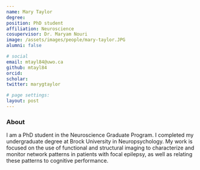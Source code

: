 ```yaml
---
name: Mary Taylor
degree: 
position: PhD student
affiliation: Neuroscience
cosupervisor: Dr. Maryam Nouri
image: /assets/images/people/mary-taylor.JPG
alumni: false

# social
email: mtayl84@uwo.ca
github: mtayl84
orcid: 
scholar: 
twitter: marygtaylor

# page settings:
layout: post
---
```


### About 
I am a PhD student in the Neuroscience Graduate Program. I completed my undergraduate degree at Brock University in Neuropsychology. My work is focused on the use of functional and structural imaging to characterize and monitor network patterns in patients with focal epilepsy, as well as relating these patterns to cognitive performance.
